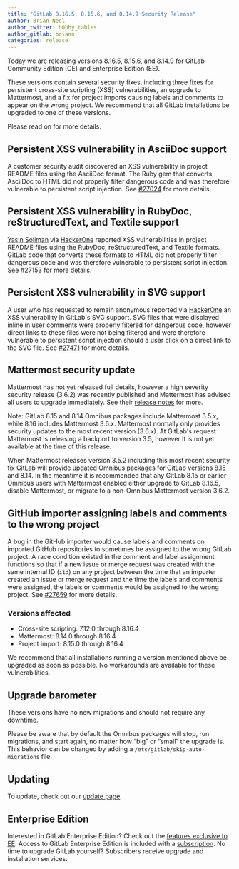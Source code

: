 ```yaml
---
title: "GitLab 8.16.5, 8.15.6, and 8.14.9 Security Release"
author: Brian Neel
author_twitter: b0bby_tables
author_gitlab: briann
categories: release
---
```


Today we are releasing versions 8.16.5, 8.15.6, and 8.14.9 for GitLab Community
Edition (CE) and Enterprise Edition (EE).

These versions contain several security fixes, including three fixes for
persistent cross-site scripting (XSS) vulnerabilities, an upgrade to Mattermost,
and a fix for project imports causing labels and comments to appear on the wrong
project. We recommend that all GitLab installations be upgraded to one of these
versions.

Please read on for more details.

<!-- more -->

## Persistent XSS vulnerability in AsciiDoc support

A customer security audit discovered an XSS vulnerability in project README
files using the AsciiDoc format. The Ruby gem that converts AsciiDoc to HTML did
not properly filter dangerous code and was therefore vulnerable to persistent
script injection. See [#27024] for more details.

[#27024]: https://gitlab.com/gitlab-org/gitlab-ce/issues/27024

## Persistent XSS vulnerability in RubyDoc, reStructuredText, and Textile support

[Yasin Soliman] via [HackerOne] reported XSS vulnerabilities in project README
files using the RubyDoc, reStructuredText, and Textile formats. GitLab code that
converts these formats to HTML did not properly filter dangerous code and was
therefore vulnerable to persistent script injection. See [#27153] for more
details.

[Yasin Soliman]: https://twitter.com/SecurityYasin
[#27153]: https://gitlab.com/gitlab-org/gitlab-ce/issues/27153

## Persistent XSS vulnerability in SVG support

A user who has requested to remain anonymous reported via [HackerOne] an XSS
vulnerability in GitLab's SVG support. SVG files that were displayed inline in
user comments were properly filtered for dangerous code, however direct links to
these files were not being filtered and were therefore vulnerable to persistent
script injection should a user click on a direct link to the SVG file. See
[#27471] for more details.

[#27471]: https://gitlab.com/gitlab-org/gitlab-ce/issues/27471

## Mattermost security update

Mattermost has not yet released full details, however a high severity security
release (3.6.2) was recently published and Mattermost has advised all users to
upgrade immediately. See their [release notes] for more.

Note: GitLab 8.15 and 8.14 Omnibus packages include Mattermost 3.5.x, while 8.16
includes Mattermost 3.6.x. Mattermost normally only provides security updates to
the most recent version (3.6.x). At GitLab's request Mattermost is releasing a
backport to version 3.5, however it is not yet available at the time of this release.

When Mattermost releases version 3.5.2 including this most recent security fix
GitLab will provide updated Omnibus packages for GitLab versions 8.15 and 8.14.
In the meantime it is recommended that any GitLab 8.15 or earlier Omnibus users
with Mattermost enabled either upgrade to GitLab 8.16.5, disable Mattermost, or
migrate to a non-Omnibus Mattermost version 3.6.2.

[#1951]: https://gitlab.com/gitlab-org/omnibus-gitlab/issues/1951
[release notes]: https://docs.mattermost.com/administration/changelog.html?highlight=changelog#notes-on-patch-release

## GitHub importer assigning labels and comments to the wrong project

A bug in the GitHub importer would cause labels and comments on imported GitHub
repositories to sometimes be assigned to the wrong GitLab project. A race
condition existed in the comment and label assignment functions so that if a new
issue or merge request was created with the same internal ID (`iid`) on any
project between the time that an importer created an issue or merge request and
the time the labels and comments were assigned, the labels or comments would be
assigned to the wrong project. See [#27659] for more details.

[#27659]: https://gitlab.com/gitlab-org/gitlab-ce/issues/27659

### Versions affected

- Cross-site scripting: 7.12.0 through 8.16.4
- Mattermost: 8.14.0 through 8.16.4
- Project import: 8.15.0 through 8.16.4

We recommend that all installations running a version mentioned above be
upgraded as soon as possible. No workarounds are available for these
vulnerabilities.

## Upgrade barometer

These versions have no new migrations and should not require any downtime.

Please be aware that by default the Omnibus packages will stop, run migrations,
and start again, no matter how “big” or “small” the upgrade is. This behavior
can be changed by adding a `/etc/gitlab/skip-auto-migrations` file.

## Updating

To update, check out our [update page](https://about.gitlab.com/update).

## Enterprise Edition

Interested in GitLab Enterprise Edition? Check out the [features exclusive to
EE](https://about.gitlab.com/gitlab-ee/).
Access to GitLab Enterprise Edition is included with a
[subscription](https://about.gitlab.com/pricing/). No time to upgrade GitLab
yourself? Subscribers receive upgrade and installation services.

[HackerOne]: https://hackerone.com/
